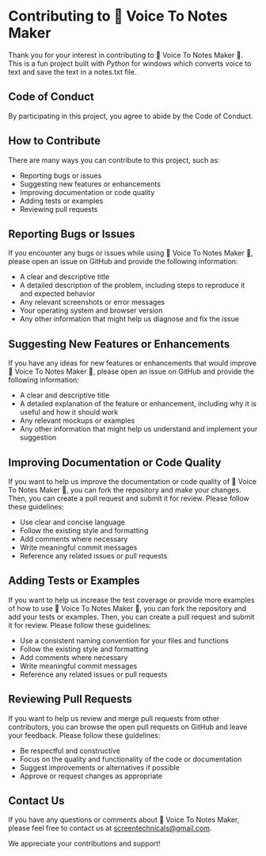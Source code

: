 # Contributing to 📢 Voice To Notes Maker

Thank you for your interest in contributing to 📢 Voice To Notes Maker 🚀.
This is a fun project built with _Python_ for windows which converts voice to text and save the text in a notes.txt file.

## Code of Conduct

By participating in this project, you agree to abide by the Code of Conduct.

## How to Contribute

There are many ways you can contribute to this project, such as:

- Reporting bugs or issues
- Suggesting new features or enhancements
- Improving documentation or code quality
- Adding tests or examples
- Reviewing pull requests

## Reporting Bugs or Issues

If you encounter any bugs or issues while using 📢 Voice To Notes Maker 🚀, please open an issue on GitHub and provide the following information:

- A clear and descriptive title
- A detailed description of the problem, including steps to reproduce it and expected behavior
- Any relevant screenshots or error messages
- Your operating system and browser version
- Any other information that might help us diagnose and fix the issue

## Suggesting New Features or Enhancements

If you have any ideas for new features or enhancements that would improve 📢 Voice To Notes Maker 🚀, please open an issue on GitHub and provide the following information:

- A clear and descriptive title
- A detailed explanation of the feature or enhancement, including why it is useful and how it should work
- Any relevant mockups or examples
- Any other information that might help us understand and implement your suggestion

## Improving Documentation or Code Quality

If you want to help us improve the documentation or code quality of 📢 Voice To Notes Maker 🚀, you can fork the repository and make your changes. Then, you can create a pull request and submit it for review. Please follow these guidelines:

- Use clear and concise language
- Follow the existing style and formatting
- Add comments where necessary
- Write meaningful commit messages
- Reference any related issues or pull requests

## Adding Tests or Examples

If you want to help us increase the test coverage or provide more examples of how to use 📢 Voice To Notes Maker 🚀, you can fork the repository and add your tests or examples. Then, you can create a pull request and submit it for review. Please follow these guidelines:

- Use a consistent naming convention for your files and functions
- Follow the existing style and formatting
- Add comments where necessary
- Write meaningful commit messages
- Reference any related issues or pull requests

## Reviewing Pull Requests

If you want to help us review and merge pull requests from other contributors, you can browse the open pull requests on GitHub and leave your feedback. Please follow these guidelines:

- Be respectful and constructive
- Focus on the quality and functionality of the code or documentation
- Suggest improvements or alternatives if possible
- Approve or request changes as appropriate

## Contact Us

If you have any questions or comments about 📢 Voice To Notes Maker, please feel free to contact us at screentechnicals@gmail.com.

We appreciate your contributions and support!
